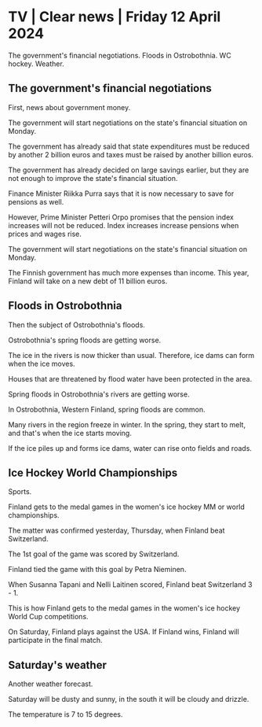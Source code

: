 # TV \| Clear news \| Friday 12 April 2024

The government's financial negotiations. Floods in Ostrobothnia. WC hockey. Weather.

## The government's financial negotiations

First, news about government money.

The government will start negotiations on the state's financial situation on Monday.

The government has already said that state expenditures must be reduced by another 2 billion euros and taxes must be raised by another billion euros.

The government has already decided on large savings earlier, but they are not enough to improve the state's financial situation.

Finance Minister Riikka Purra says that it is now necessary to save for pensions as well.

However, Prime Minister Petteri Orpo promises that the pension index increases will not be reduced. Index increases increase pensions when prices and wages rise.

The government will start negotiations on the state's financial situation on Monday.

The Finnish government has much more expenses than income. This year, Finland will take on a new debt of 11 billion euros.

## Floods in Ostrobothnia

Then the subject of Ostrobothnia's floods.

Ostrobothnia's spring floods are getting worse.

The ice in the rivers is now thicker than usual. Therefore, ice dams can form when the ice moves.

Houses that are threatened by flood water have been protected in the area.

Spring floods in Ostrobothnia's rivers are getting worse.

In Ostrobothnia, Western Finland, spring floods are common.

Many rivers in the region freeze in winter. In the spring, they start to melt, and that's when the ice starts moving.

If the ice piles up and forms ice dams, water can rise onto fields and roads.

## Ice Hockey World Championships

Sports.

Finland gets to the medal games in the women's ice hockey MM or world championships.

The matter was confirmed yesterday, Thursday, when Finland beat Switzerland.

The 1st goal of the game was scored by Switzerland.

Finland tied the game with this goal by Petra Nieminen.

When Susanna Tapani and Nelli Laitinen scored, Finland beat Switzerland 3 - 1.

This is how Finland gets to the medal games in the women's ice hockey World Cup competitions.

On Saturday, Finland plays against the USA. If Finland wins, Finland will participate in the final match.

## Saturday's weather

Another weather forecast.

Saturday will be dusty and sunny, in the south it will be cloudy and drizzle.

The temperature is 7 to 15 degrees.
